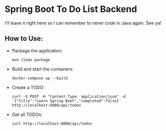 # Spring Boot To Do List Backend

I'll leave it right here so I can remember to never code in Java again.
See ya!

## How to Use:

* Package the application:
    ```
    mvn clean package
    ```

* Build and start the containers:
    ```
    docker-compose up --build
    ```

* Create a TODO:
    ```
    curl -X POST -H "Content-Type: application/json" -d '{"title":"Learn Spring Boot","completed":false}' http://localhost:8080/api/todos
    ```

* Get all TODOs:
    ```
    curl http://localhost:8080/api/todos
    ```